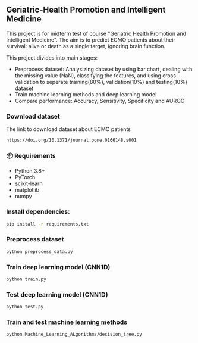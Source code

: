 ## Geriatric-Health Promotion and Intelligent Medicine
This project is for midterm test of course "Geriatric Health Promotion and Intelligent Medicine". The aim is to predict ECMO patients about their survival: alive or death as a single target, ignoring brain function. 

This project divides into main stages:
- Preprocess dataset: Analysizing dataset by using bar chart, dealing with the missing value (NaN), classifying the features, and using cross validation to seperate training(80%), validation(10%) and testing(10%) dataset
- Train machine learning methods and deep learning model 
- Compare performance: Accuracy, Sensitivity, Specificity and AUROC

### Download dataset 
The link to download dataset about ECMO patients
``` bash 
https://doi.org/10.1371/journal.pone.0166148.s001
```
### 📦 Requirements

- Python 3.8+
- PyTorch
- scikit-learn
- matplotlib
- numpy

### Install dependencies:

```bash
pip install -r requirements.txt
```
### Preprocess dataset 
```bash
python preprocess_data.py
```
### Train deep learning model (CNN1D)
```bash
python train.py
```
### Test deep learning model (CNN1D)
```bash
python test.py
```
### Train and test machine learning methods
```bash
python Machine_Learning_ALgorithms/decision_tree.py
```
